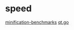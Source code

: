 # speed

[minification-benchmarks](https://github.com/privatenumber/minification-benchmarks)
[qt.go](https://github.com/kitech/qt.go)
